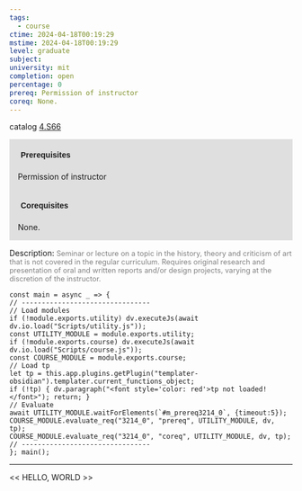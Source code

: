 ```yaml
---
tags:
  - course
ctime: 2024-04-18T00:19:29
mstime: 2024-04-18T00:19:29
level: graduate
subject: 
university: mit
completion: open
percentage: 0
prereq: Permission of instructor
coreq: None.
---
```


catalog [4.S66](http://student.mit.edu/catalog/m4f.html#4.S66)

<span style="display: block; padding: 15px; background-color: rgb(100, 100, 100, 0.2);"><font id="m_prereq3214_0" style="display: block; font-family: Arial, sans-serif; font-weight: bold; padding: 5px">Prerequisites</font><br><span id="prereq3214_0">Permission of instructor</span></span>
<span style="display: block; padding: 15px; background-color: rgb(100, 100, 100, 0.2);"><font id="m_coreq3214_0" style="display: block; font-family: Arial, sans-serif; font-weight: bold; padding: 5px">Corequisites</font><br><span id="coreq3214_0">None.</span></span>

<font style="">Description:</font>
<font style="color: grey; font-size: 0.8rem;">Seminar or lecture on a topic in the history, theory and criticism of art that is not covered in the regular curriculum. Requires original research and presentation of oral and written reports and/or design projects, varying at the discretion of the instructor.</font>

```dataviewjs
const main = async _ => {
// --------------------------------
// Load modules
if (!module.exports.utility) dv.executeJs(await dv.io.load("Scripts/utility.js"));
const UTILITY_MODULE = module.exports.utility;
if (!module.exports.course) dv.executeJs(await dv.io.load("Scripts/course.js"));
const COURSE_MODULE = module.exports.course;
// Load tp
let tp = this.app.plugins.getPlugin("templater-obsidian").templater.current_functions_object;
if (!tp) { dv.paragraph("<font style='color: red'>tp not loaded!</font>"); return; }
// Evaluate
await UTILITY_MODULE.waitForElements(`#m_prereq3214_0`, {timeout:5});
COURSE_MODULE.evaluate_req("3214_0", "prereq", UTILITY_MODULE, dv, tp);
COURSE_MODULE.evaluate_req("3214_0", "coreq", UTILITY_MODULE, dv, tp);
// --------------------------------
}; main();
```

---

<< HELLO, WORLD >>
